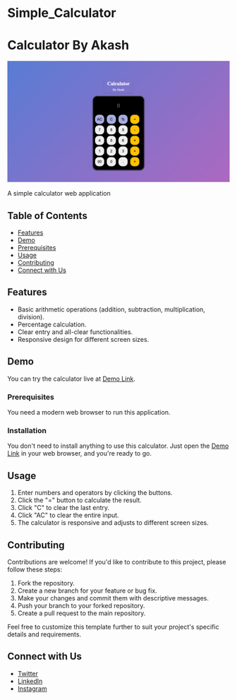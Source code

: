 # Simple_Calculator
# Calculator By Akash

![Calculator Screenshot](calc.png)

A simple calculator web application

## Table of Contents
- [Features](#features)
- [Demo](#demo)
- [Prerequisites](#prerequisites)
- [Usage](#usage)
- [Contributing](#contributing)
- [Connect with Us](#connectwithus)


## Features

- Basic arithmetic operations (addition, subtraction, multiplication, division).
- Percentage calculation.
- Clear entry and all-clear functionalities.
- Responsive design for different screen sizes.

## Demo

You can try the calculator live at [Demo Link](https://akashrana18.github.io/Simple_Calculator/).


### Prerequisites

You need a modern web browser to run this application.

### Installation

You don't need to install anything to use this calculator. Just open the [Demo Link](https://akashrana18.github.io/Simple_Calculator/) in your web browser, and you're ready to go.

## Usage

1. Enter numbers and operators by clicking the buttons.
2. Click the "=" button to calculate the result.
3. Click "C" to clear the last entry.
4. Click "AC" to clear the entire input.
5. The calculator is responsive and adjusts to different screen sizes.

## Contributing

Contributions are welcome! If you'd like to contribute to this project, please follow these steps:

1. Fork the repository.
2. Create a new branch for your feature or bug fix.
3. Make your changes and commit them with descriptive messages.
4. Push your branch to your forked repository.
5. Create a pull request to the main repository.

Feel free to customize this template further to suit your project's specific details and requirements.

## Connect with Us

- [Twitter](https://twitter.com/Akash08_18)
- [LinkedIn](https://www.linkedin.com/in/akashrana18)
- [Instagram](https://www.instagram.com/codewithakash/)


